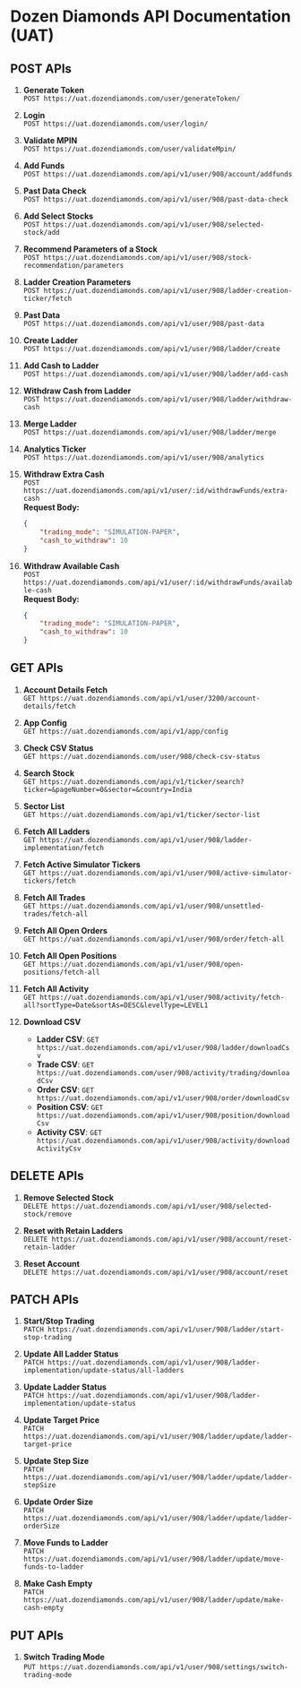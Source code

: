 # Dozen Diamonds API Documentation (UAT)

## POST APIs

1. **Generate Token**  
   `POST https://uat.dozendiamonds.com/user/generateToken/`

2. **Login**  
   `POST https://uat.dozendiamonds.com/user/login/`

3. **Validate MPIN**  
   `POST https://uat.dozendiamonds.com/user/validateMpin/`

4. **Add Funds**  
   `POST https://uat.dozendiamonds.com/api/v1/user/908/account/addfunds`

5. **Past Data Check**  
   `POST https://uat.dozendiamonds.com/api/v1/user/908/past-data-check`

6. **Add Select Stocks**  
   `POST https://uat.dozendiamonds.com/api/v1/user/908/selected-stock/add`

7. **Recommend Parameters of a Stock**  
   `POST https://uat.dozendiamonds.com/api/v1/user/908/stock-recommendation/parameters`

8. **Ladder Creation Parameters**  
   `POST https://uat.dozendiamonds.com/api/v1/user/908/ladder-creation-ticker/fetch`

9. **Past Data**  
   `POST https://uat.dozendiamonds.com/api/v1/user/908/past-data`

10. **Create Ladder**  
    `POST https://uat.dozendiamonds.com/api/v1/user/908/ladder/create`

11. **Add Cash to Ladder**  
    `POST https://uat.dozendiamonds.com/api/v1/user/908/ladder/add-cash`

12. **Withdraw Cash from Ladder**  
    `POST https://uat.dozendiamonds.com/api/v1/user/908/ladder/withdraw-cash`

13. **Merge Ladder**  
    `POST https://uat.dozendiamonds.com/api/v1/user/908/ladder/merge`

14. **Analytics Ticker**  
    `POST https://uat.dozendiamonds.com/api/v1/user/908/analytics`

15. **Withdraw Extra Cash**  
    `POST https://uat.dozendiamonds.com/api/v1/user/:id/withdrawFunds/extra-cash`  
    **Request Body:**
    ```json
    {
        "trading_mode": "SIMULATION-PAPER",
        "cash_to_withdraw": 10
    }
    ```

16. **Withdraw Available Cash**  
    `POST https://uat.dozendiamonds.com/api/v1/user/:id/withdrawFunds/available-cash`  
    **Request Body:**
    ```json
    {
        "trading_mode": "SIMULATION-PAPER",
        "cash_to_withdraw": 10
    }
    ```

## GET APIs

1. **Account Details Fetch**  
   `GET https://uat.dozendiamonds.com/api/v1/user/3200/account-details/fetch`

2. **App Config**  
   `GET https://uat.dozendiamonds.com/api/v1/app/config`

3. **Check CSV Status**  
   `GET https://uat.dozendiamonds.com/user/908/check-csv-status`

4. **Search Stock**  
   `GET https://uat.dozendiamonds.com/api/v1/ticker/search?ticker=&pageNumber=0&sector=&country=India`

5. **Sector List**  
   `GET https://uat.dozendiamonds.com/api/v1/ticker/sector-list`

6. **Fetch All Ladders**  
   `GET https://uat.dozendiamonds.com/api/v1/user/908/ladder-implementation/fetch`

7. **Fetch Active Simulator Tickers**  
   `GET https://uat.dozendiamonds.com/api/v1/user/908/active-simulator-tickers/fetch`

8. **Fetch All Trades**  
   `GET https://uat.dozendiamonds.com/api/v1/user/908/unsettled-trades/fetch-all`

9. **Fetch All Open Orders**  
   `GET https://uat.dozendiamonds.com/api/v1/user/908/order/fetch-all`

10. **Fetch All Open Positions**  
    `GET https://uat.dozendiamonds.com/api/v1/user/908/open-positions/fetch-all`

11. **Fetch All Activity**  
    `GET https://uat.dozendiamonds.com/api/v1/user/908/activity/fetch-all?sortType=Date&sortAs=DESC&levelType=LEVEL1`

12. **Download CSV**  
    - **Ladder CSV**: `GET https://uat.dozendiamonds.com/api/v1/user/908/ladder/downloadCsv`  
    - **Trade CSV**: `GET https://uat.dozendiamonds.com/user/908/activity/trading/downloadCsv`  
    - **Order CSV**: `GET https://uat.dozendiamonds.com/api/v1/user/908/order/downloadCsv`  
    - **Position CSV**: `GET https://uat.dozendiamonds.com/api/v1/user/908/position/downloadCsv`  
    - **Activity CSV**: `GET https://uat.dozendiamonds.com/api/v1/user/908/activity/downloadActivityCsv`

## DELETE APIs

1. **Remove Selected Stock**  
   `DELETE https://uat.dozendiamonds.com/api/v1/user/908/selected-stock/remove`

2. **Reset with Retain Ladders**  
   `DELETE https://uat.dozendiamonds.com/api/v1/user/908/account/reset-retain-ladder`

3. **Reset Account**  
   `DELETE https://uat.dozendiamonds.com/api/v1/user/908/account/reset`

## PATCH APIs

1. **Start/Stop Trading**  
   `PATCH https://uat.dozendiamonds.com/api/v1/user/908/ladder/start-stop-trading`

2. **Update All Ladder Status**  
   `PATCH https://uat.dozendiamonds.com/api/v1/user/908/ladder-implementation/update-status/all-ladders`

3. **Update Ladder Status**  
   `PATCH https://uat.dozendiamonds.com/api/v1/user/908/ladder-implementation/update-status`

4. **Update Target Price**  
   `PATCH https://uat.dozendiamonds.com/api/v1/user/908/ladder/update/ladder-target-price`

5. **Update Step Size**  
   `PATCH https://uat.dozendiamonds.com/api/v1/user/908/ladder/update/ladder-stepSize`

6. **Update Order Size**  
   `PATCH https://uat.dozendiamonds.com/api/v1/user/908/ladder/update/ladder-orderSize`

7. **Move Funds to Ladder**  
   `PATCH https://uat.dozendiamonds.com/api/v1/user/908/ladder/update/move-funds-to-ladder`

8. **Make Cash Empty**  
   `PATCH https://uat.dozendiamonds.com/api/v1/user/908/ladder/update/make-cash-empty`

## PUT APIs

1. **Switch Trading Mode**  
   `PUT https://uat.dozendiamonds.com/api/v1/user/908/settings/switch-trading-mode`
